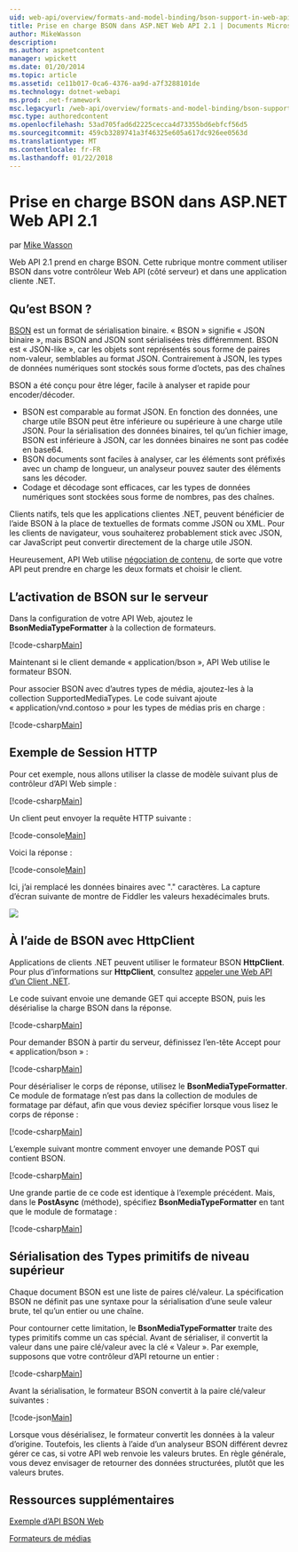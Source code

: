 ```yaml
---
uid: web-api/overview/formats-and-model-binding/bson-support-in-web-api-21
title: Prise en charge BSON dans ASP.NET Web API 2.1 | Documents Microsoft
author: MikeWasson
description: 
ms.author: aspnetcontent
manager: wpickett
ms.date: 01/20/2014
ms.topic: article
ms.assetid: ce11b017-0ca6-4376-aa9d-a7f3288101de
ms.technology: dotnet-webapi
ms.prod: .net-framework
msc.legacyurl: /web-api/overview/formats-and-model-binding/bson-support-in-web-api-21
msc.type: authoredcontent
ms.openlocfilehash: 53ad705fad6d2225cecca4d73355bd6ebfcf56d5
ms.sourcegitcommit: 459cb3289741a3f46325e605a617dc926ee0563d
ms.translationtype: MT
ms.contentlocale: fr-FR
ms.lasthandoff: 01/22/2018
---
```

<a name="bson-support-in-aspnet-web-api-21"></a>Prise en charge BSON dans ASP.NET Web API 2.1
====================
par [Mike Wasson](https://github.com/MikeWasson)

Web API 2.1 prend en charge BSON. Cette rubrique montre comment utiliser BSON dans votre contrôleur Web API (côté serveur) et dans une application cliente .NET.

## <a name="what-is-bson"></a>Qu’est BSON ?

[BSON](http://bsonspec.org/) est un format de sérialisation binaire. « BSON » signifie « JSON binaire », mais BSON and JSON sont sérialisées très différemment. BSON est « JSON-like », car les objets sont représentés sous forme de paires nom-valeur, semblables au format JSON. Contrairement à JSON, les types de données numériques sont stockés sous forme d’octets, pas des chaînes

BSON a été conçu pour être léger, facile à analyser et rapide pour encoder/décoder.

- BSON est comparable au format JSON. En fonction des données, une charge utile BSON peut être inférieure ou supérieure à une charge utile JSON. Pour la sérialisation des données binaires, tel qu’un fichier image, BSON est inférieure à JSON, car les données binaires ne sont pas codée en base64.
- BSON documents sont faciles à analyser, car les éléments sont préfixés avec un champ de longueur, un analyseur pouvez sauter des éléments sans les décoder.
- Codage et décodage sont efficaces, car les types de données numériques sont stockées sous forme de nombres, pas des chaînes.

Clients natifs, tels que les applications clientes .NET, peuvent bénéficier de l’aide BSON à la place de textuelles de formats comme JSON ou XML. Pour les clients de navigateur, vous souhaiterez probablement stick avec JSON, car JavaScript peut convertir directement de la charge utile JSON.

Heureusement, API Web utilise [négociation de contenu](content-negotiation.md), de sorte que votre API peut prendre en charge les deux formats et choisir le client.

## <a name="enabling-bson-on-the-server"></a>L’activation de BSON sur le serveur

Dans la configuration de votre API Web, ajoutez le **BsonMediaTypeFormatter** à la collection de formateurs.

[!code-csharp[Main](bson-support-in-web-api-21/samples/sample1.cs)]

Maintenant si le client demande « application/bson », API Web utilise le formateur BSON.

Pour associer BSON avec d’autres types de média, ajoutez-les à la collection SupportedMediaTypes. Le code suivant ajoute « application/vnd.contoso » pour les types de médias pris en charge :

[!code-csharp[Main](bson-support-in-web-api-21/samples/sample2.cs)]

## <a name="example-http-session"></a>Exemple de Session HTTP

Pour cet exemple, nous allons utiliser la classe de modèle suivant plus de contrôleur d’API Web simple :

[!code-csharp[Main](bson-support-in-web-api-21/samples/sample3.cs)]

Un client peut envoyer la requête HTTP suivante :

[!code-console[Main](bson-support-in-web-api-21/samples/sample4.cmd)]

Voici la réponse :

[!code-console[Main](bson-support-in-web-api-21/samples/sample5.cmd)]

Ici, j’ai remplacé les données binaires avec &quot;.&quot; caractères. La capture d’écran suivante de montre de Fiddler les valeurs hexadécimales bruts.

[![](bson-support-in-web-api-21/_static/image2.png)](bson-support-in-web-api-21/_static/image1.png)

## <a name="using-bson-with-httpclient"></a>À l’aide de BSON avec HttpClient

Applications de clients .NET peuvent utiliser le formateur BSON **HttpClient**. Pour plus d’informations sur **HttpClient**, consultez [appeler une Web API d’un Client .NET](../advanced/calling-a-web-api-from-a-net-client.md).

Le code suivant envoie une demande GET qui accepte BSON, puis les désérialise la charge BSON dans la réponse.

[!code-csharp[Main](bson-support-in-web-api-21/samples/sample6.cs)]

Pour demander BSON à partir du serveur, définissez l’en-tête Accept pour « application/bson » :

[!code-csharp[Main](bson-support-in-web-api-21/samples/sample7.cs)]

Pour désérialiser le corps de réponse, utilisez le **BsonMediaTypeFormatter**. Ce module de formatage n’est pas dans la collection de modules de formatage par défaut, afin que vous deviez spécifier lorsque vous lisez le corps de réponse :

[!code-csharp[Main](bson-support-in-web-api-21/samples/sample8.cs)]

L’exemple suivant montre comment envoyer une demande POST qui contient BSON.

[!code-csharp[Main](bson-support-in-web-api-21/samples/sample9.cs)]

Une grande partie de ce code est identique à l’exemple précédent. Mais, dans le **PostAsync** (méthode), spécifiez **BsonMediaTypeFormatter** en tant que le module de formatage :

[!code-csharp[Main](bson-support-in-web-api-21/samples/sample10.cs)]

## <a name="serializing-top-level-primitive-types"></a>Sérialisation des Types primitifs de niveau supérieur

Chaque document BSON est une liste de paires clé/valeur. La spécification BSON ne définit pas une syntaxe pour la sérialisation d’une seule valeur brute, tel qu’un entier ou une chaîne.

Pour contourner cette limitation, le **BsonMediaTypeFormatter** traite des types primitifs comme un cas spécial. Avant de sérialiser, il convertit la valeur dans une paire clé/valeur avec la clé « Valeur ». Par exemple, supposons que votre contrôleur d’API retourne un entier :

[!code-csharp[Main](bson-support-in-web-api-21/samples/sample11.cs)]

Avant la sérialisation, le formateur BSON convertit à la paire clé/valeur suivantes :

[!code-json[Main](bson-support-in-web-api-21/samples/sample12.json)]

Lorsque vous désérialisez, le formateur convertit les données à la valeur d’origine. Toutefois, les clients à l’aide d’un analyseur BSON différent devrez gérer ce cas, si votre API web renvoie les valeurs brutes. En règle générale, vous devez envisager de retourner des données structurées, plutôt que les valeurs brutes.

## <a name="additional-resources"></a>Ressources supplémentaires

[Exemple d’API BSON Web](https://aspnet.codeplex.com/SourceControl/latest#Samples/WebApi/BSONSample/)

[Formateurs de médias](media-formatters.md)
